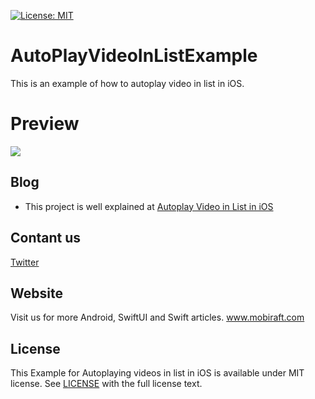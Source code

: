 [![License: MIT](https://img.shields.io/badge/License-MIT-yellow.svg)](https://opensource.org/licenses/MIT)

# AutoPlayVideoInListExample
This is an example of how to autoplay video in list in iOS.

# Preview
![](https://mobiraft.com/wp-content/uploads/2021/01/ezgif.com-video-to-gif-3.gif)

<h2>Blog</h2>
<ul>
<li>This project is well explained at <a href="https://mobiraft.com/ios/for-gods-sake-can-you-autoplay-video-in-list-ios/">Autoplay Video in List in iOS</a></li>
 
</ul>

<h2>Contant us</h2>

<a href="https://twitter.com/mobiraft" rel="nofollow">Twitter</a>


<h2>Website</h2>

Visit us for more Android, SwiftUI and Swift articles.
<a href="http://www.mobiraft.com/" rel="nofollow">www.mobiraft.com</a>

##  License
This Example for Autoplaying videos in list in iOS is available under MIT license. See [LICENSE](https://github.com/mobiraft/AwesomeSplash/blob/master/LICENSE) with the full license text.
